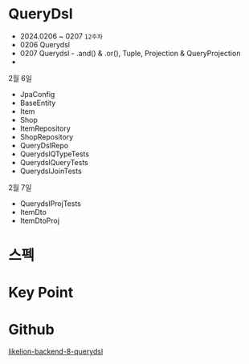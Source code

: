 # QueryDsl

- 2024.0206 ~ 0207 `12주차`
- 0206 Querydsl
- 0207 Querydsl - .and() & .or(), Tuple, Projection & QueryProjection
- 

2월 6일
- JpaConfig
- BaseEntity
- Item
- Shop
- ItemRepository
- ShopRepository
- QueryDslRepo
- QuerydslQTypeTests
- QuerydslQueryTests
- QuerydslJoinTests

2월 7일
- QuerydslProjTests
- ItemDto
- ItemDtoProj

# 스펙

# Key Point

# Github
[likelion-backend-8-querydsl](https://github.com/edujeeho0/likelion-backend-8-querydsl)